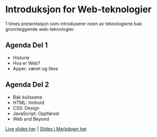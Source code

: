 # Introduksjon for Web-teknologier

1 times presentasjon som introduserer noen av teknologiene bak grunnleggende
web-teknologier.

## Agenda Del 1

* Historie
* Hva er Web?
* Apper, været og likes


## Agenda Del 2

* Bak kulissene
* HTML: Innhold
* CSS: Design
* JavaScript: Oppførsel
* Web and Beyond


[Live slides her](http://git.mikaelb.net/web-intro-ntnu2016/) | [Slides i Markdown her](./slides/slides.md)
